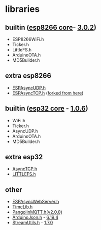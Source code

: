 # libraries

## builtin ([esp8266 core](https://github.com/esp8266/Arduino)- [3.0.2](https://github.com/esp8266/Arduino/tree/3.0.2))
- ESP8266WiFi.h
- Ticker.h
- LittleFS.h
- ArduinoOTA.h
- MD5Builder.h

## extra esp8266
- [ESPAsyncUDP.h](https://github.com/me-no-dev/ESPAsyncUDP)
- [ESPAsyncTCP.h](https://github.com/serek4/ESPAsyncTCP) ([forked from here](https://github.com/me-no-dev/ESPAsyncTCP))

## builtin ([esp32 core](https://github.com/espressif/arduino-esp32) - [1.0.6](https://github.com/espressif/arduino-esp32/tree/1.0.6))
- WiFi.h
- Ticker.h
- AsyncUDP.h
- ArduinoOTA.h
- MD5Builder.h

## extra esp32
- [AsyncTCP.h](https://github.com/me-no-dev/AsyncTCP)
- [LITTLEFS.h](https://github.com/lorol/LITTLEFS)

## other
- [ESPAsyncWebServer.h](https://github.com/me-no-dev/ESPAsyncWebServer)
- [TimeLib.h](https://github.com/PaulStoffregen/Time)
- [PangolinMQTT.h(v2.0.0)](https://github.com/philbowles/PangolinMQTT/tree/522c5249767b88b17163ffcc43be3ea91249bc93)
- [ArduinoJson.h](https://github.com/bblanchon/ArduinoJson) - [6.19.4](https://github.com/bblanchon/ArduinoJson/tree/v6.19.4)
- [StreamUtils.h](https://github.com/bblanchon/ArduinoStreamUtils) - [1.7.0](https://github.com/bblanchon/ArduinoStreamUtils/tree/v1.7.0)